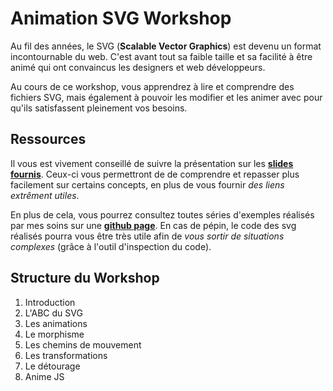 # Animation SVG Workshop

Au fil des années, le SVG (**Scalable Vector Graphics**) est devenu un format incontournable du web. C'est avant tout sa faible taille et sa facilité à être animé qui ont convaincus les designers et web développeurs.

Au cours de ce workshop, vous apprendrez à lire et comprendre des fichiers SVG, mais également à pouvoir les modifier et les animer avec pour qu'ils satisfassent pleinement vos besoins.

## Ressources 

Il vous est vivement conseillé de suivre la présentation sur les **[slides fournis](https://docs.google.com/presentation/d/1Ogi6gAtU7whADbwcTGsIx-EcNW1fClgrx6vYwYAB0Qc/edit?usp=sharing)**. Ceux-ci vous permettront de de comprendre et repasser plus facilement sur certains concepts, en plus de vous fournir *des liens extrêment utiles*.

En plus de cela, vous pourrez consultez toutes séries d'exemples réalisés par mes soins sur une **[github page](https://olivierk95.github.io/animations_svg/pages/abc.html)**. En cas de pépin, le code des svg réalisés pourra vous être très utile afin de *vous sortir de situations complexes* (grâce à l'outil d'inspection du code).

## Structure du Workshop

1. Introduction
2. L'ABC du SVG
3. Les animations
4. Le morphisme
5. Les chemins de mouvement
6. Les transformations
7. Le détourage
8. Anime JS